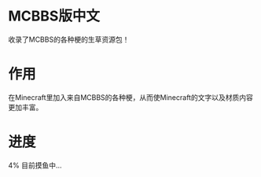 # MCBBS版中文
收录了MCBBS的各种梗的生草资源包！
# 作用
在Minecraft里加入来自MCBBS的各种梗，从而使Minecraft的文字以及材质内容更加丰富。
# 进度
4%
目前摸鱼中...
